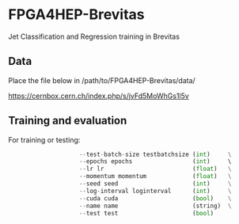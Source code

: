# FPGA4HEP-Brevitas
Jet Classification and Regression training in Brevitas


## Data
Place the file below in /path/to/FPGA4HEP-Brevitas/data/

https://cernbox.cern.ch/index.php/s/jvFd5MoWhGs1l5v

## Training and evaluation

For training or testing:
``` python train.py --batch-size batchsize          (int)     \
                    --test-batch-size testbatchsize (int)     \
                    --epochs epochs                 (int)     \ 
                    --lr lr                         (float)   \
                    --momentum momentum             (float)   \
                    --seed seed                     (int)     \
                    --log-interval loginterval      (int)     \
                    --cuda cuda                     (bool)    \
                    --name name                     (string)  \
                    --test test                     (bool)
```
